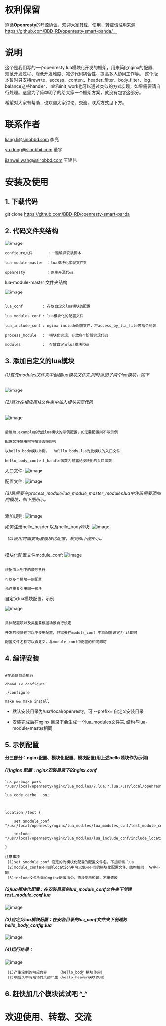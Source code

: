 # 权利保留

遵循**Openresty**的开源协议，欢迎大家转载、使用，转载请注明来源 https://github.com/BBD-RD/openresty-smart-panda/。

# 说明

这个是我们写的一个openresty lua模块化开发的框架，用来简化nginx的配置、规范开发过程、降低开发难度、减少代码耦合性、提高多人协同工作等。
这个版本暂时只支持rewrite、access、content、header_filter、body_filter、log、balance这些handler，init和init_work也可以通过类似的方式实现，如果需要请自行处理。这里为了简单明了的给大家一个框架方案，就没有包含这部分。

希望对大家有帮助，也欢迎大家讨论、交流，联系方式见下方。

# 联系作者

liang.li@sinobbd.com 李亮

yu.dong@sinobbd.com 董宇

jianwei.wang@sinobbd.com 王建伟

# 安装及使用
## 1. 下载代码

git clone https://github.com/BBD-RD/openresty-smart-panda

## 2. 代码文件夹结构

 ![image](https://github.com/BBD-RD/pictures_for_md/blob/master/%E6%A8%A1%E5%9D%97%E5%8C%96%E6%96%87%E4%BB%B6%E5%A4%B9%E7%BB%93%E6%9E%84.png)

```
configure文件       ：一键编译安装脚本

lua-module-master  ：lua模块化实现文件夹

openresty          ：原生开源代码

```

lua-module-master 文件夹结构

 ![image](https://github.com/BBD-RD/pictures_for_md/blob/master/20161216_lua_master%E7%BB%93%E6%9E%84.png)

```

lua_conf         : 存放自定义lua模块的配置

lua_modules_conf : lua模块化的配置文件

lua_include_conf : nginx include配置文件，将access_by_lua_file等指令封装

process_module   :  模块化实现，存放各个阶段实现代码

modules          :  存放自定义lua模块代码

```

## 3. 添加自定义的lua模块

######   (1)首先modules文件夹中创建lua模块文件夹,同时添加了两个lua模块，如下
 ![image](https://github.com/BBD-RD/pictures_for_md/blob/master/1216%E8%87%AA%E5%AE%9A%E4%B9%89lua%E6%88%AA%E5%9B%BE.png)

######   (2)其次在相应模块文件夹中加入模块实现代码
 ![image](https://github.com/BBD-RD/pictures_for_md/blob/master/%E7%BB%93%E6%9E%84tree%E5%9B%BE.png)
```

后缀为.example的为此lua模块的示例配置，如无需配置则不写示例

配置文件使用时将后缀去掉即可

以hello_body模块为例，  helllo_body.lua为此模块的入口文件

hello_body_content_handle函数为暴露给模块化的入口函数

```

入口文件:
 ![image](https://github.com/BBD-RD/pictures_for_md/blob/master/%E5%85%A5%E5%8F%A3%E6%96%87%E4%BB%B6.png)

配置文件:
![image](https://github.com/BBD-RD/pictures_for_md/blob/master/%E8%87%AA%E5%AE%9A%E4%B9%89%E9%85%8D%E7%BD%AE%E6%88%AA%E5%9B%BE.png)

######   (3)最后要在process_module/lua_module_master_modules.lua中注册需要添加的模块，如下图所示。

添加规则:
![image](https://github.com/BBD-RD/pictures_for_md/blob/master/%E6%A8%A1%E5%9D%97%E6%B7%BB%E5%8A%A0%E6%88%AA%E5%9B%BE.png)

如何注册hello_header 以及hello_body模块:
![image](https://github.com/BBD-RD/pictures_for_md/blob/master/%E6%A8%A1%E5%9D%97%E6%B7%BB%E5%8A%A0%E4%BF%AE%E6%AD%A3.png)

######   (4)使用时需要配置模块化配置，规则如下图所示。
模块化配置文件module_conf:
 ![image](https://github.com/BBD-RD/pictures_for_md/blob/master/module_conf%E5%AE%9E%E4%BE%8B.png)


```

根据由上到下的顺序执行

可以多个模块一同配置

允许重复引用同一模块

```

自定义lua模块配置，示例

 ![image](https://github.com/BBD-RD/pictures_for_md/blob/master/%E8%87%AA%E5%AE%9A%E4%B9%89%E9%85%8D%E7%BD%AE.png)


```

具体配置项以及类型需根据场景自行设定

开发的模块也可以不使用配置，只需要在module_conf 中将配置设定为nil即可

配置文件名称可以自定义，与module_conf中配置的相同即可

```

## 4. 编译安装

```

#在源码目录执行

chmod +x configure

./configure

make && make install

```

 *  默认安装目录为/usr/local/openresty，可 --prefix=   自定义安装目录

 * 安装完成后在nginx 目录下会生成一个lua_modules文件夹, 结构与lua-module-master相同
 

## 5. 示例配置

**分三部分：nginx配置、模块化配置、模块配置(用上述hello 模块作为示例)**

##### (1)nginx 配置：nginx安装目录下的nginx.conf


    lua_package_path "/usr/local/openresty/nginx/lua_modules/?.lua;?.lua;/usr/local/openresty/lualib/?.lua;";
    
    lua_code_cache   on;



    location /test {

        set $module_conf "/usr/local/openresty/nginx/lua_modules/lua_modules_conf/test_module_conf";

        include "/usr/local/openresty/nginx/lua_modules/lua_include_conf/include_location.conf";

    }

```
注意事项
 (1)set $module_conf 设定的为模块化配置的配置文件名，不加后缀.lua
 (2)module_conf在不同的location中可以使用不同的模块化配置文件，结构相同  名字不同
 (3)include文件封装的nginx配置指令，直接使用即可，不用修改
```


##### (2)lua模块化配置：在安装目录的lua_module_conf文件夹下创建test_module_conf.lua
 ![image](https://github.com/BBD-RD/pictures_for_md/blob/master/%E6%A8%A1%E5%9D%97%E5%8C%96%E9%85%8D%E7%BD%AE%E6%9C%80%E5%90%8E.png)

##### (3)自定义lua模块配置：在安装目录的lua_conf文件夹下创建的hello_body_config.lua
 ![image](https://github.com/BBD-RD/pictures_for_md/blob/master/%E9%85%8D%E7%BD%AE2.png)


#####  (4)运行结果：
 ![image](https://github.com/BBD-RD/pictures_for_md/blob/master/%E9%85%8D%E7%BD%AE3.png)

```
 (1)产生定制的响应内容     （hello_body 模块作用）
 (2)响应头中有期待的头部产生（hello_header模块作用）
```

## 6. 赶快加几个模块试试吧 ^_^



# 欢迎使用、转载、交流
